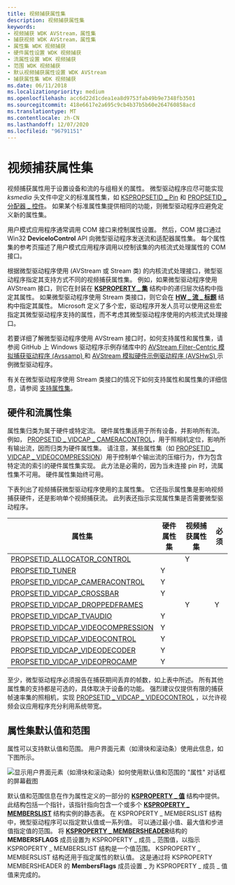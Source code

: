 ```yaml
---
title: 视频捕获属性集
description: 视频捕获属性集
keywords:
- 视频捕获 WDK AVStream，属性集
- 捕获视频 WDK AVStream，属性集
- 属性集 WDK 视频捕获
- 硬件属性设置 WDK 视频捕获
- 流属性设置 WDK 视频捕获
- 范围 WDK 视频捕获
- 默认视频捕获属性设置 WDK AVStream
- 捕获属性集 WDK 视频捕获
ms.date: 06/11/2018
ms.localizationpriority: medium
ms.openlocfilehash: acc6d22d1cdea1ea8d9753fab49b9e7348fb3501
ms.sourcegitcommit: 418e6617e2a695c9cb4b37b5b60e264760858acd
ms.translationtype: MT
ms.contentlocale: zh-CN
ms.lasthandoff: 12/07/2020
ms.locfileid: "96791151"
---
```

# <a name="video-capture-property-sets"></a>视频捕获属性集

视频捕获属性用于设置设备和流的与组相关的属性。 微型驱动程序应尽可能实现 *ksmedia* 头文件中定义的标准属性集，如 [KSPROPSETID \_ Pin](kspropsetid-pin.md) 和 [PROPSETID \_ 分配器 \_ 控件](propsetid-allocator-control.md)。 如果某个标准属性集提供相同的功能，则微型驱动程序应避免定义新的属性集。

用户模式应用程序通常调用 COM 接口来控制属性设置。 然后，COM 接口通过 Win32 **DeviceIoControl** API 向微型驱动程序发送流和适配器属性集。 每个属性集的参考页描述了用户模式应用程序调用以控制该集的内核流式处理属性的 COM 接口。

根据微型驱动程序使用 (AVStream 或 Stream 类) 的内核流式处理接口，微型驱动程序指定其支持方式不同的视频捕获属性集。 例如，如果微型驱动程序使用 AVStream 接口，则它在封装在 [**KSPROPERTY \_ 集**](/windows-hardware/drivers/ddi/ks/ns-ks-ksproperty_set) 结构中的递归层次结构中指定其属性。 如果微型驱动程序使用 Stream 类接口，则它会在 [**HW \_ 流 \_ 标题**](/windows-hardware/drivers/ddi/strmini/ns-strmini-_hw_stream_header) 结构中指定其属性。 Microsoft 定义了多个宏，驱动程序开发人员可以使用这些宏指定其微型驱动程序支持的属性，而不考虑其微型驱动程序使用的内核流式处理接口。

若要详细了解微型驱动程序使用 AVStream 接口时，如何支持属性和属性集，请参阅 GitHub 上 Windows 驱动程序示例存储库中的 [AVStream Filter-Centric 模拟捕获驱动程序 (Avssamp) ](/samples/microsoft/windows-driver-samples/avstream-filter-centric-simulated-capture-sample-driver-avssamp/) 和 [AVStream 模拟硬件示例驱动程序 (AVSHwS) ](/samples/microsoft/windows-driver-samples/avstream-simulated-hardware-sample-driver-avshws/) 示例微型驱动程序。

有关在微型驱动程序使用 Stream 类接口的情况下如何支持属性和属性集的详细信息，请参阅 [支持属性集](supporting-property-sets.md)。

## <a name="hardware-and-stream-property-sets"></a>硬件和流属性集

属性集归类为属于硬件或特定流。 硬件属性集适用于所有设备，并影响所有流。 例如， [PROPSETID \_ VIDCAP \_ CAMERACONTROL](propsetid-vidcap-cameracontrol.md)，用于照相机定位，影响所有输出流，因而归类为硬件属性集。 请注意，某些属性集（如 [PROPSETID \_ VIDCAP \_ VIDEOCOMPRESSION](propsetid-vidcap-videocompression.md)）用于控制单个输出流的压缩行为，作为包含特定流的索引的硬件属性集实现。 此方法是必需的，因为当未连接 pin 时，流属性集不可用。 硬件属性集始终可用。

下表列出了视频捕获微型驱动程序使用的主属性集。 它还指示属性集是影响视频捕获硬件，还是影响单个视频捕获流。 此列表还指示实现属性集是否需要微型驱动程序。

| 属性集 | 硬件属性集 | 视频捕获属性集 | 必须 |
| --- | --- | --- | --- |
| [PROPSETID_ALLOCATOR_CONTROL](propsetid-allocator-control.md) |  | Y |  |
| [PROPSETID_TUNER](propsetid-tuner.md) | Y |  |  |
| [PROPSETID_VIDCAP_CAMERACONTROL](propsetid-vidcap-cameracontrol.md) | Y |  |  |
| [PROPSETID_VIDCAP_CROSSBAR](propsetid-vidcap-crossbar.md) | Y |  |  |
| [PROPSETID_VIDCAP_DROPPEDFRAMES](propsetid-vidcap-droppedframes.md) |  | Y | Y |
| [PROPSETID_VIDCAP_TVAUDIO](propsetid-vidcap-tvaudio.md) | Y |  |  |
| [PROPSETID_VIDCAP_VIDEOCOMPRESSION](propsetid-vidcap-videocompression.md) | Y |  |  |
| [PROPSETID_VIDCAP_VIDEOCONTROL](propsetid-vidcap-videocontrol.md) | Y |  |  |
| [PROPSETID_VIDCAP_VIDEODECODER](propsetid-vidcap-videodecoder.md) | Y |  |  |
| [PROPSETID_VIDCAP_VIDEOPROCAMP](propsetid-vidcap-videoprocamp.md) | Y |  |  |

至少，微型驱动程序必须报告在捕获期间丢弃的帧数，如上表中所述。 所有其他属性集的支持都是可选的，具体取决于设备的功能。 强烈建议仅提供有限的捕获帧速率集的照相机，实现 [PROPSETID \_ VIDCAP \_ VIDEOCONTROL](propsetid-vidcap-videocontrol.md) ，以允许视频会议应用程序充分利用系统带宽。

## <a name="property-set-default-values-and-ranges"></a>属性集默认值和范围

属性可以支持默认值和范围。 用户界面元素（如滑块和滚动条）使用此信息，如下图所示。

![显示用户界面元素（如滑块和滚动条）如何使用默认值和范围的 "属性" 对话框的屏幕截图](images/vcuiprop.gif)

默认值和范围信息在作为属性定义的一部分的 [**KSPROPERTY \_ 值**](/windows-hardware/drivers/ddi/ks/ns-ks-ksproperty_values) 结构中提供。 此结构包括一个指针，该指针指向包含一个或多个 [**KSPROPERTY \_ MEMBERSLIST**](/windows-hardware/drivers/ddi/ks/ns-ks-ksproperty_memberslist) 结构实例的静态表。 在 KSPROPERTY \_ MEMBERSLIST 结构中，微型驱动程序可以指定默认值或一系列值。 可以通过最小值、最大值和步进值指定值的范围。 将 [**KSPROPERTY \_ MEMBERSHEADER**](/windows-hardware/drivers/ddi/ks/ns-ks-ksproperty_membersheader)结构的 **MEMBERSFLAGS** 成员设置为 KSPROPERTY \_ 成员 \_ 范围值，以指示 KSPROPERTY \_ MEMBERSLIST 结构是一个值范围。 KSPROPERTY \_ MEMBERSLIST 结构还用于指定属性的默认值。 这是通过将 KSPROPERTY MEMBERSHEADER 的 **MembersFlags** 成员设置 \_ 为 KSPROPERTY \_ 成员 \_ 值值来完成的。

